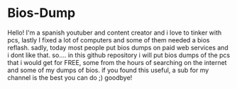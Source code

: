 # Bios-Dump
Hello! I'm a spanish youtuber and content creator and i love to tinker with pcs, lastly I fixed a lot of computers and some of them needed a bios reflash.
sadly, today most people put bios dumps on paid web services and i dont like that. 
so.... in this github repository i will put bios dumps of the pcs that i would get for FREE, some from the hours of searching on the internet and some of my dumps of bios.
if you found this useful, a sub for my channel is the best you can do ;)
goodbye!

